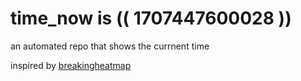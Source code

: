 # time_now is (( 1707447600028 ))

an automated repo that shows the currnent time

inspired by [breakingheatmap](https://github.com/breakingheatmap/breakingheatmap)